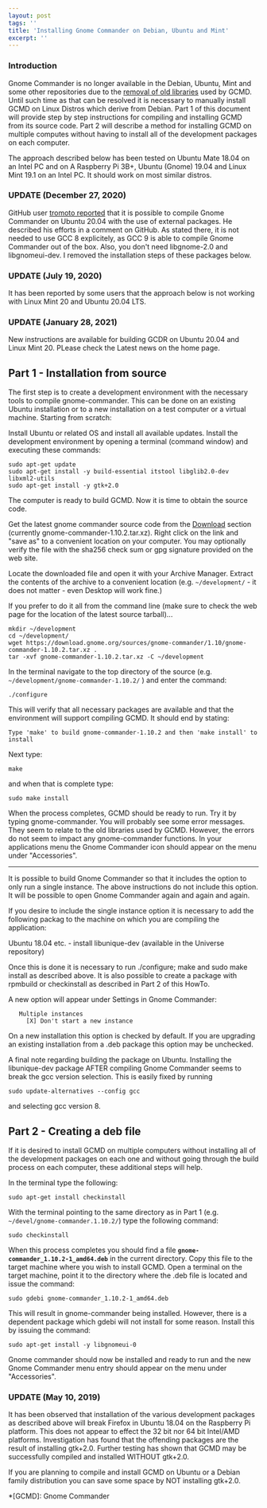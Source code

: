 ```yaml
---
layout: post
tags: ''
title: 'Installing Gnome Commander on Debian, Ubuntu and Mint'
excerpt: ''
---
```


### Introduction

Gnome Commander is no longer available in the Debian, Ubuntu, Mint and
some other repositories due to the [removal of old libraries](https://bugs.debian.org/cgi-bin/bugreport.cgi?bug=912383) used by GCMD. Until
such time as that can be resolved it is necessary to manually install
GCMD on Linux Distros which derive from Debian. Part 1 of this document
will provide step by step instructions for compiling and installing GCMD
from its source code. Part 2 will describe a method for installing GCMD
on multiple computes without having to install all of the development
packages on each computer.

The approach described below has been tested on Ubuntu Mate 18.04 on an
Intel PC and on A Raspberry Pi 3B+, Ubuntu (Gnome) 19.04 and Linux Mint
19.1 on an Intel PC. It should work on most similar distros.

### UPDATE (December 27, 2020)

GitHub user [tromoto
reported](https://github.com/GNOME/gnome-commander/commit/70dbd38253aa538b4a4d4f7c56774115306d0c20#commitcomment-45449687)
that it is possible to compile Gnome Commander on Ubuntu 20.04 with the
use of external packages. He described his efforts in a comment on
GitHub. As stated there, it is not needed to use GCC 8 explicitely, as
GCC 9 is able to compile Gnome Commander out of the box. Also, you don't
need libgnome-2.0 and libgnomeui-dev. I removed the installation steps
of these packages below.

### UPDATE (July 19, 2020)

It has been reported by some users that the approach below is not
working with Linux Mint 20 and Ubuntu 20.04 LTS.

### UPDATE (January 28, 2021)

New instructions are available for building GCDR on Ubuntu 20.04 and
Linux Mint 20. PLease check the Latest news on the home page.

## Part 1 - Installation from source

The first step is to create a development environment with the necessary
tools to compile gnome-commander. This can be done on an existing Ubuntu
installation or to a new installation on a test computer or a virtual
machine. Starting from scratch:

Install Ubuntu or related OS and install all available updates. Install
the development environment by opening a terminal (command window) and
executing these commands:

```
sudo apt-get update
sudo apt-get install -y build-essential itstool libglib2.0-dev libxml2-utils
sudo apt-get install -y gtk+2.0 
```

The computer is ready to build GCMD. Now it is time to obtain the source
code.

Get the latest gnome commander source code from the
[Download](/download.html) section (currently
gnome-commander-1.10.2.tar.xz). Right click on the link and "save as" to
a convenient location on your computer. You may optionally verify the
file with the sha256 check sum or gpg signature provided on the web
site.

Locate the downloaded file and open it with your Archive Manager.
Extract the contents of the archive to a convenient location (e.g.
``` ~/development/ ``` - it does not matter - even Desktop will work fine.)

If you prefer to do it all from the command line (make sure to check the web page for the location of the latest source tarball)...

```
mkdir ~/development
cd ~/development/
wget https://download.gnome.org/sources/gnome-commander/1.10/gnome-commander-1.10.2.tar.xz .
tar -xvf gnome-commander-1.10.2.tar.xz -C ~/development
```

In the terminal navigate to the top directory of the source (e.g. ``` ~/development/gnome-commander-1.10.2/ ``` ) and enter the command:

```
./configure
```

This will verify that all necessary packages are available and that the
environment will support compiling GCMD. It should end by stating:

```
Type 'make' to build gnome-commander-1.10.2 and then 'make install' to install
```

Next type:

```
make
```

and when that is complete type:

```
sudo make install
```

When the process completes, GCMD should be ready to run. Try it by
typing gnome-commander. You will probably see some error messages. They
seem to relate to the old libraries used by GCMD. However, the errors do
not seem to impact any gnome-commander functions. In your applications
menu the Gnome Commander icon should appear on the menu under
"Accessories".

-----

It is possible to build Gnome Commander so that it includes the option
to only run a single instance. The above instructions do not include
this option. It will be possible to open Gnome Commander again and again
and again.

If you desire to include the single instance option it is necessary to
add the following packag to the machine on which you are compiling the
application:

Ubuntu 18.04 etc. - install libunique-dev (available in the Universe repository)

Once this is done it is necessary to run ./configure; make and sudo make
install as described above. It is also possible to create a package with
rpmbuild or checkinstall as described in Part 2 of this HowTo.

A new option will appear under Settings in Gnome Commander:

```
   Multiple instances
     [X] Don't start a new instance
```

On a new installation this option is checked by default. If you are
upgrading an existing installation from a .deb package this option may
be unchecked.

A final note regarding building the package on Ubuntu. Installing the
libunique-dev package AFTER compiling Gnome Commander seems to break the
gcc version selection. This is easily fixed by running

```
sudo update-alternatives --config gcc
```
and selecting gcc version 8.

## Part 2 - Creating a deb file

If it is desired to install GCMD on multiple computers without installing all of the development packages on each one and without going through the build process on each computer, these additional steps will help.

In the terminal type the following:

```
sudo apt-get install checkinstall
```

With the terminal pointing to the same directory as in Part 1 (e.g. ``` ~/devel/gnome-commander.1.10.2/ ```) type the following command:

```
sudo checkinstall
```

When this process completes you should find a file
**``` gnome-commander_1.10.2-1_amd64.deb ```** in the current directory. Copy
this file to the target machine where you wish to install GCMD. Open a
terminal on the target machine, point it to the directory where the .deb
file is located and issue the command:

```
sudo gdebi gnome-commander_1.10.2-1_amd64.deb
```

This will result in gnome-commander being installed. However, there is a
dependent package which gdebi will not install for some reason. Install
this by issuing the command:

```
sudo apt-get install -y libgnomeui-0
```

Gnome commander should now be installed and ready to run and the new
Gnome Commander menu entry should appear on the menu under
"Accessories".

### UPDATE (May 10, 2019)

It has been observed that installation of the various development
packages as described above will break Firefox in Ubuntu 18.04 on the
Raspberry Pi platform. This does not appear to effect the 32 bit nor 64
bit Intel/AMD platforms. Investigation has found that the offending
packages are the result of installing gtk+2.0. Further testing has shown
that GCMD may be successfully compiled and installed WITHOUT gtk+2.0.

If you are planning to compile and install GCMD on Ubuntu or a Debian
family distribution you can save some space by NOT installing gtk+2.0.

*[GCMD]: Gnome Commander
